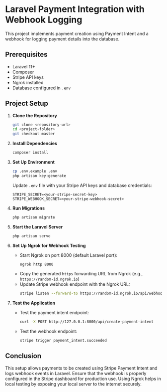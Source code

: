 # Laravel Payment Integration with Webhook Logging

This project implements payment creation using Payment Intent and a webhook for logging payment details into the database.

## Prerequisites
- Laravel 11+
- Composer
- Stripe API keys
- Ngrok installed
- Database configured in `.env`

## Project Setup
1. **Clone the Repository**
   ```sh
   git clone <repository-url>
   cd <project-folder>
   git checkout master
   ```

2. **Install Dependencies**
   ```sh
   composer install
   ```

3. **Set Up Environment**
   ```sh
   cp .env.example .env
   php artisan key:generate
   ```
   Update `.env` file with your Stripe API keys and database credentials:
   ```env
   STRIPE_SECRET=<your-stripe-secret-key>
   STRIPE_WEBHOOK_SECRET=<your-stripe-webhook-secret>
   ```

4. **Run Migrations**
   ```sh
   php artisan migrate
   ```

5. **Start the Laravel Server**
   ```sh
   php artisan serve
   ```

6. **Set Up Ngrok for Webhook Testing**
   - Start Ngrok on port 8000 (default Laravel port):
     ```sh
     ngrok http 8000
     ```
   - Copy the generated `https` forwarding URL from Ngrok (e.g., `https://random-id.ngrok.io`)
   - Update Stripe webhook endpoint with the Ngrok URL:
     ```sh
     stripe listen --forward-to https://random-id.ngrok.io/api/webhook
     ```

7. **Test the Application**
   - Test the payment intent endpoint:
     ```sh
     curl -X POST http://127.0.0.1:8000/api/create-payment-intent
     ```
   - Test the webhook endpoint:
     ```sh
     stripe trigger payment_intent.succeeded
     ```

## Conclusion
This setup allows payments to be created using Stripe Payment Intent and logs webhook events in Laravel. Ensure that the webhook is properly configured in the Stripe dashboard for production use. Using Ngrok helps in local testing by exposing your local server to the internet securely.

